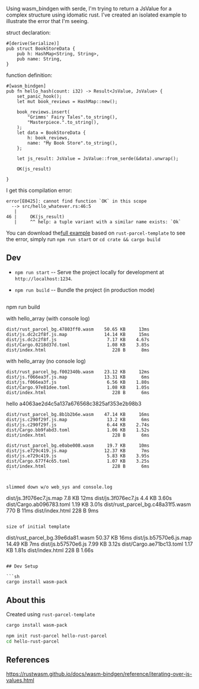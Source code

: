 

Using wasm_bindgen with serde, I'm trying to return a JsValue for a complex structure using idomatic rust.  I've created an isolated example to illustrate the error that I'm seeing.

struct declaration:
```
#[derive(Serialize)]
pub struct BookStoreData {
    pub h: HashMap<String, String>,
    pub name: String,
}
```

function definition:
```
#[wasm_bindgen]
pub fn hello_hash(count: i32) -> Result<JsValue, JsValue> {
    set_panic_hook();
    let mut book_reviews = HashMap::new();

    book_reviews.insert(
        "Grimms' Fairy Tales".to_string(),
        "Masterpiece.".to_string(),
    );
    let data = BookStoreData {
        h: book_reviews,
        name: "My Book Store".to_string(),
    };

    let js_result: JsValue = JsValue::from_serde(&data).unwrap();

    OK(js_result)    

}
```

I get this compilation error: 
```
error[E0425]: cannot find function `OK` in this scope
  --> src/hello_whatever.rs:46:5
   |
46 |     OK(js_result)    
   |     ^^ help: a tuple variant with a similar name exists: `Ok`
```

You can download the[full example](https://github.com/ultrasaurus/hello-rust-parcel/tree/ok-error) based on `rust-parcel-template` to see the error, simply run `npm run start` or `cd crate && cargo build` 



## Dev 

* `npm run start` -- Serve the project locally for
  development at `http://localhost:1234`.

* `npm run build` -- Bundle the project (in production mode)

##

npm run build

with hello_array  (with console log)
```
dist/rust_parcel_bg.47803ff0.wasm    50.65 KB     13ms
dist/js.dc2c2f8f.js.map              14.14 KB     15ms
dist/js.dc2c2f8f.js                   7.17 KB    4.67s
dist/Cargo.0218d37d.toml              1.08 KB    3.85s
dist/index.html                         228 B      8ms
```

with hello_array  (no console log)
```
dist/rust_parcel_bg.f002340b.wasm    23.12 KB     12ms
dist/js.f066ea3f.js.map              13.31 KB      6ms
dist/js.f066ea3f.js                   6.56 KB    1.80s
dist/Cargo.97e81dee.toml              1.08 KB    1.05s
dist/index.html                         228 B      6ms
```

hello a4063ae2d4c5a137a676568c3825af353e2b98b3
```
dist/rust_parcel_bg.8b1b2b6e.wasm    47.14 KB     16ms
dist/js.c290f29f.js.map               13.2 KB      6ms
dist/js.c290f29f.js                   6.44 KB    2.74s
dist/Cargo.bb9fabd3.toml              1.06 KB    1.52s
dist/index.html                         228 B      6ms
```



``` hello (a4063ae2d4c5a137a676568c3825af353e2b98b3 w/ log off)
dist/rust_parcel_bg.e0abe008.wasm     19.7 KB     10ms
dist/js.e729c419.js.map              12.37 KB      7ms
dist/js.e729c419.js                   5.83 KB    3.95s
dist/Cargo.677f4c65.toml              1.07 KB    3.25s
dist/index.html                         228 B      6ms
``


slimmed down w/o web_sys and console.log
```
dist/js.3f076ec7.js.map               7.8 KB     12ms
dist/js.3f076ec7.js                   4.4 KB    3.60s
dist/Cargo.ab096783.toml             1.19 KB    3.01s
dist/rust_parcel_bg.c48a31f5.wasm      770 B     11ms
dist/index.html                        228 B      9ms
```

size of initial template
```
dist/rust_parcel_bg.39e6da81.wasm    50.37 KB     16ms
dist/js.b57570e6.js.map              14.49 KB      7ms
dist/js.b57570e6.js                   7.99 KB    3.12s
dist/Cargo.ae71bc13.toml              1.17 KB    1.81s
dist/index.html                         228 B    1.66s
```

## Dev Setup

```sh
cargo install wasm-pack
```

## About this

Created using `rust-parcel-template`

```sh
cargo install wasm-pack
```

```sh
npm init rust-parcel hello-rust-parcel
cd hello-rust-parcel
```


## References

https://rustwasm.github.io/docs/wasm-bindgen/reference/iterating-over-js-values.html